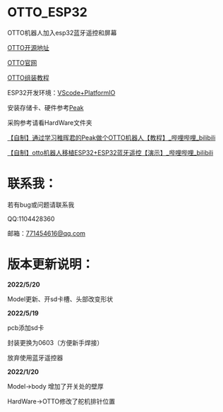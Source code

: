 # OTTO_ESP32
 OTTO机器人加入esp32蓝牙遥控和屏幕

[OTTO开源地址](https://github.com/OttoDIY)

[OTTO官网](https://www.ottodiy.com/)

[OTTO组装教程](https://tech.limuqiao.com/archives/24.html)

ESP32开发环境：[VScode+PlatformIO](https://blog.csdn.net/qlexcel/article/details/121527415)

安装存储卡、硬件参考[Peak](https://github.com/peng-zhihui/Peak)

采购参考请看HardWare文件夹

[【自制】通过学习稚晖君的Peak做个OTTO机器人【教程】_哔哩哔哩_bilibili](https://www.bilibili.com/video/BV1aq4y1m7bJ?spm_id_from=333.999.0.0)

[【自制】otto机器人移植ESP32+ESP32蓝牙遥控【演示】_哔哩哔哩_bilibili](https://www.bilibili.com/video/BV1ua41167SG?spm_id_from=333.999.0.0)



# 联系我：

若有bug或问题请联系我

QQ:1104428360

邮箱：771454616@qq.com

# 版本更新说明：
**2022/5/20**

Model更新、开sd卡槽、头部改变形状

**2022/5/19**

pcb添加sd卡

封装更换为0603（方便新手焊接）

放弃使用蓝牙遥控器

**2022/1/20**

Model->body 增加了开关处的壁厚

HardWare->OTTO修改了舵机排针位置

